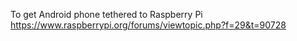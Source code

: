 To get Android phone tethered to Raspberry Pi
https://www.raspberrypi.org/forums/viewtopic.php?f=29&t=90728
